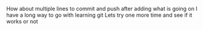 How about 
multiple
lines to commit
and push
after adding
what is going on
I have a long way to go with learning git
Lets try one more time and see if it works or not